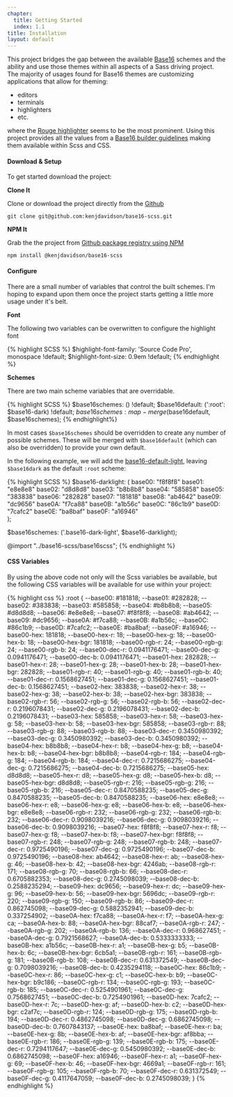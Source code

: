 ```yaml
---
chapter: 
  title: Getting Started
  index: 1.1
title: Installation
layout: default
---
```


This project bridges the gap between the available [Base16](http://chriskempson.com/projects/base16/) schemes and the ability and use those themes within all aspects of a Sass driving project.   The majority of usages found for Base16 themes are customizing applications that allow for theming: 

- editors
- terminals
- highlighters
- etc.

where the [Rouge highlighter](http://rouge.jneen.net/) seems to be the most prominent.  Using this project provides all the values from a [Base16 builder guidelines](https://github.com/chriskempson/base16/blob/master/builder.md) making them available within Scss and CSS.

#### Download & Setup

To get started download the project:

**Clone It**

Clone or download the project directly from the [Github](https://github.com/kenjdavidson/base16-scss) 

`git clone git@github.com:kenjdavidson/base16-scss.git`

**NPM It**

Grab the the project from [Github package registry using NPM](https://help.github.com/en/github/managing-packages-with-github-package-registry/configuring-npm-for-use-with-github-package-registry)

`npm install @kenjdavidson/base16-scss`

#### Configure

There are a small number of variables that control the built schemes.  I'm hoping to expand upon them once the project starts getting a little more usage under it's belt.

**Font**

The following two variables can be overwritten to configure the highlight font

{% highlight SCSS %}
$highlight-font-family: 'Source Code Pro', monospace !default;
$highlight-font-size: 0.9em !default;
{% endhighlight %}

**Schemes**

There are two main scheme variables that are overridable.

{% highlight SCSS %}
$base16schemes: () !default;
$base16default: (':root': $base16-dark) !default;
$base16schemes: map-merge($base16default, $base16schemes);
{% endhighlight%}

In most cases `$base16schemes` should be overridden to create any number of possible schemes.  These will be merged with `$base16default` (which can also be overridden) to provide your own default.

In the following example, we will add the [base16-default-light](https://github.com/chriskempson/base16-default-schemes/blob/master/default-light.yaml), leaving `$base16dark` as the default `:root` scheme:

{% highlight SCSS %}
$base16-darklight: (
    base00: "f8f8f8"
    base01: "e8e8e8"
    base02: "d8d8d8"
    base03: "b8b8b8"
    base04: "585858"
    base05: "383838"
    base06: "282828"
    base07: "181818"
    base08: "ab4642"
    base09: "dc9656"
    base0A: "f7ca88"
    base0B: "a1b56c"
    base0C: "86c1b9"
    base0D: "7cafc2"
    base0E: "ba8baf"
    base0F: "a16946"	
);

$base16schemes: ('.base16-dark-light', $base16-darklight);

@import "../base16-scss/base16scss";
{% endhighlight %}

#### CSS Variables

By using the above code not only will the Scss variables be available, but the following CSS variables will be available for use within your project:

{% highlight css %}
:root { 
    --base00: #181818;
    --base01: #282828;
    --base02: #383838;
    --base03: #585858;
    --base04: #b8b8b8;
    --base05: #d8d8d8;
    --base06: #e8e8e8;
    --base07: #f8f8f8;
    --base08: #ab4642;
    --base09: #dc9656;
    --base0A: #f7ca88;
    --base0B: #a1b56c;
    --base0C: #86c1b9;
    --base0D: #7cafc2;
    --base0E: #ba8baf;
    --base0F: #a16946;
    --base00-hex: 181818;
    --base00-hex-r: 18;
    --base00-hex-g: 18;
    --base00-hex-b: 18;
    --base00-hex-bgr: 181818;
    --base00-rgb-r: 24;
    --base00-rgb-g: 24;
    --base00-rgb-b: 24;
    --base00-dec-r: 0.0941176471;
    --base00-dec-g: 0.0941176471;
    --base00-dec-b: 0.0941176471;
    --base01-hex: 282828;
    --base01-hex-r: 28;
    --base01-hex-g: 28;
    --base01-hex-b: 28;
    --base01-hex-bgr: 282828;
    --base01-rgb-r: 40;
    --base01-rgb-g: 40;
    --base01-rgb-b: 40;
    --base01-dec-r: 0.1568627451;
    --base01-dec-g: 0.1568627451;
    --base01-dec-b: 0.1568627451;
    --base02-hex: 383838;
    --base02-hex-r: 38;
    --base02-hex-g: 38;
    --base02-hex-b: 38;
    --base02-hex-bgr: 383838;
    --base02-rgb-r: 56;
    --base02-rgb-g: 56;
    --base02-rgb-b: 56;
    --base02-dec-r: 0.2196078431;
    --base02-dec-g: 0.2196078431;
    --base02-dec-b: 0.2196078431;
    --base03-hex: 585858;
    --base03-hex-r: 58;
    --base03-hex-g: 58;
    --base03-hex-b: 58;
    --base03-hex-bgr: 585858;
    --base03-rgb-r: 88;
    --base03-rgb-g: 88;
    --base03-rgb-b: 88;
    --base03-dec-r: 0.3450980392;
    --base03-dec-g: 0.3450980392;
    --base03-dec-b: 0.3450980392;
    --base04-hex: b8b8b8;
    --base04-hex-r: b8;
    --base04-hex-g: b8;
    --base04-hex-b: b8;
    --base04-hex-bgr: b8b8b8;
    --base04-rgb-r: 184;
    --base04-rgb-g: 184;
    --base04-rgb-b: 184;
    --base04-dec-r: 0.7215686275;
    --base04-dec-g: 0.7215686275;
    --base04-dec-b: 0.7215686275;
    --base05-hex: d8d8d8;
    --base05-hex-r: d8;
    --base05-hex-g: d8;
    --base05-hex-b: d8;
    --base05-hex-bgr: d8d8d8;
    --base05-rgb-r: 216;
    --base05-rgb-g: 216;
    --base05-rgb-b: 216;
    --base05-dec-r: 0.8470588235;
    --base05-dec-g: 0.8470588235;
    --base05-dec-b: 0.8470588235;
    --base06-hex: e8e8e8;
    --base06-hex-r: e8;
    --base06-hex-g: e8;
    --base06-hex-b: e8;
    --base06-hex-bgr: e8e8e8;
    --base06-rgb-r: 232;
    --base06-rgb-g: 232;
    --base06-rgb-b: 232;
    --base06-dec-r: 0.9098039216;
    --base06-dec-g: 0.9098039216;
    --base06-dec-b: 0.9098039216;
    --base07-hex: f8f8f8;
    --base07-hex-r: f8;
    --base07-hex-g: f8;
    --base07-hex-b: f8;
    --base07-hex-bgr: f8f8f8;
    --base07-rgb-r: 248;
    --base07-rgb-g: 248;
    --base07-rgb-b: 248;
    --base07-dec-r: 0.9725490196;
    --base07-dec-g: 0.9725490196;
    --base07-dec-b: 0.9725490196;
    --base08-hex: ab4642;
    --base08-hex-r: ab;
    --base08-hex-g: 46;
    --base08-hex-b: 42;
    --base08-hex-bgr: 4246ab;
    --base08-rgb-r: 171;
    --base08-rgb-g: 70;
    --base08-rgb-b: 66;
    --base08-dec-r: 0.6705882353;
    --base08-dec-g: 0.2745098039;
    --base08-dec-b: 0.2588235294;
    --base09-hex: dc9656;
    --base09-hex-r: dc;
    --base09-hex-g: 96;
    --base09-hex-b: 56;
    --base09-hex-bgr: 5696dc;
    --base09-rgb-r: 220;
    --base09-rgb-g: 150;
    --base09-rgb-b: 86;
    --base09-dec-r: 0.862745098;
    --base09-dec-g: 0.5882352941;
    --base09-dec-b: 0.337254902;
    --base0A-hex: f7ca88;
    --base0A-hex-r: f7;
    --base0A-hex-g: ca;
    --base0A-hex-b: 88;
    --base0A-hex-bgr: 88caf7;
    --base0A-rgb-r: 247;
    --base0A-rgb-g: 202;
    --base0A-rgb-b: 136;
    --base0A-dec-r: 0.968627451;
    --base0A-dec-g: 0.7921568627;
    --base0A-dec-b: 0.5333333333;
    --base0B-hex: a1b56c;
    --base0B-hex-r: a1;
    --base0B-hex-g: b5;
    --base0B-hex-b: 6c;
    --base0B-hex-bgr: 6cb5a1;
    --base0B-rgb-r: 161;
    --base0B-rgb-g: 181;
    --base0B-rgb-b: 108;
    --base0B-dec-r: 0.631372549;
    --base0B-dec-g: 0.7098039216;
    --base0B-dec-b: 0.4235294118;
    --base0C-hex: 86c1b9;
    --base0C-hex-r: 86;
    --base0C-hex-g: c1;
    --base0C-hex-b: b9;
    --base0C-hex-bgr: b9c186;
    --base0C-rgb-r: 134;
    --base0C-rgb-g: 193;
    --base0C-rgb-b: 185;
    --base0C-dec-r: 0.5254901961;
    --base0C-dec-g: 0.7568627451;
    --base0C-dec-b: 0.7254901961;
    --base0D-hex: 7cafc2;
    --base0D-hex-r: 7c;
    --base0D-hex-g: af;
    --base0D-hex-b: c2;
    --base0D-hex-bgr: c2af7c;
    --base0D-rgb-r: 124;
    --base0D-rgb-g: 175;
    --base0D-rgb-b: 194;
    --base0D-dec-r: 0.4862745098;
    --base0D-dec-g: 0.6862745098;
    --base0D-dec-b: 0.7607843137;
    --base0E-hex: ba8baf;
    --base0E-hex-r: ba;
    --base0E-hex-g: 8b;
    --base0E-hex-b: af;
    --base0E-hex-bgr: af8bba;
    --base0E-rgb-r: 186;
    --base0E-rgb-g: 139;
    --base0E-rgb-b: 175;
    --base0E-dec-r: 0.7294117647;
    --base0E-dec-g: 0.5450980392;
    --base0E-dec-b: 0.6862745098;
    --base0F-hex: a16946;
    --base0F-hex-r: a1;
    --base0F-hex-g: 69;
    --base0F-hex-b: 46;
    --base0F-hex-bgr: 4669a1;
    --base0F-rgb-r: 161;
    --base0F-rgb-g: 105;
    --base0F-rgb-b: 70;
    --base0F-dec-r: 0.631372549;
    --base0F-dec-g: 0.4117647059;
    --base0F-dec-b: 0.2745098039;
}
{% endhighlight %}

